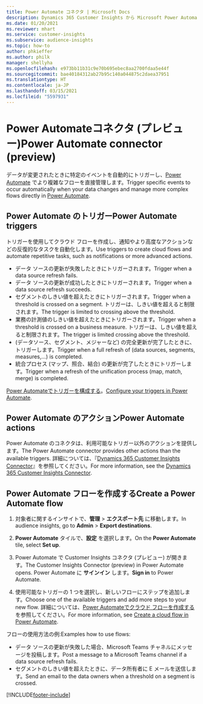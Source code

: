 ```yaml
---
title: Power Automate コネクタ | Microsoft Docs
description: Dynamics 365 Customer Insights から Microsoft Power Automate のフローを作成します。
ms.date: 01/20/2021
ms.reviewer: mhart
ms.service: customer-insights
ms.subservice: audience-insights
ms.topic: how-to
author: phkieffer
ms.author: philk
manager: shellyha
ms.openlocfilehash: e973bb11b31c9e70b695ebec8aa2700fdaa5e44f
ms.sourcegitcommit: bae40184312ab27b95c140a044875c2daea37951
ms.translationtype: HT
ms.contentlocale: ja-JP
ms.lasthandoff: 03/15/2021
ms.locfileid: "5597931"
---
```

# <a name="power-automate-connector-preview"></a><span data-ttu-id="28eee-103">Power Automateコネクタ (プレビュー)</span><span class="sxs-lookup"><span data-stu-id="28eee-103">Power Automate connector (preview)</span></span>

<span data-ttu-id="28eee-104">データが変更されたときに特定のイベントを自動的にトリガーし、[Power Automate](https://flow.microsoft.com/) でより複雑なフローを直接管理します。</span><span class="sxs-lookup"><span data-stu-id="28eee-104">Trigger specific events to occur automatically when your data changes and manage more complex flows directly in [Power Automate](https://flow.microsoft.com/).</span></span>

## <a name="power-automate-triggers"></a><span data-ttu-id="28eee-105">Power Automate のトリガー</span><span class="sxs-lookup"><span data-stu-id="28eee-105">Power Automate triggers</span></span>

<span data-ttu-id="28eee-106">トリガーを使用してクラウド フローを作成し、通知やより高度なアクションなどの反復的なタスクを自動化します。</span><span class="sxs-lookup"><span data-stu-id="28eee-106">Use triggers to create cloud flows and automate repetitive tasks, such as notifications or more advanced actions.</span></span> 

- <span data-ttu-id="28eee-107">データ ソースの更新が失敗したときにトリガーされます。</span><span class="sxs-lookup"><span data-stu-id="28eee-107">Trigger when a data source refresh fails.</span></span> 
- <span data-ttu-id="28eee-108">データ ソースの更新が成功したときにトリガーされます。</span><span class="sxs-lookup"><span data-stu-id="28eee-108">Trigger when a data source refresh succeeds.</span></span>
- <span data-ttu-id="28eee-109">セグメントのしきい値を超えたときにトリガーされます。</span><span class="sxs-lookup"><span data-stu-id="28eee-109">Trigger when a threshold is crossed on a segment.</span></span> <span data-ttu-id="28eee-110">トリガーは、しきい値を超えると制限されます。</span><span class="sxs-lookup"><span data-stu-id="28eee-110">The trigger is limited to crossing above the threshold.</span></span>
- <span data-ttu-id="28eee-111">業務の計測値のしきい値を超えたときにトリガーされます。</span><span class="sxs-lookup"><span data-stu-id="28eee-111">Trigger when a threshold is crossed on a business measure.</span></span> <span data-ttu-id="28eee-112">トリガーは、しきい値を超えると制限されます。</span><span class="sxs-lookup"><span data-stu-id="28eee-112">The trigger is limited crossing above the threshold.</span></span>
- <span data-ttu-id="28eee-113">(データソース、セグメント、メジャーなど) の完全更新が完了したときに、トリガーします。</span><span class="sxs-lookup"><span data-stu-id="28eee-113">Trigger when a full refresh of (data sources, segments, measures,...) is completed.</span></span>
- <span data-ttu-id="28eee-114">統合プロセス (マップ、照合、結合) の更新が完了したときにトリガーします。</span><span class="sxs-lookup"><span data-stu-id="28eee-114">Trigger when a refresh of the unification process (map, match, merge) is completed.</span></span>

<span data-ttu-id="28eee-115">[Power Automateでトリガーを構成する](https://flow.microsoft.com/connectors/shared_customerinsights/dynamics-365-customer-insights-connector/)。</span><span class="sxs-lookup"><span data-stu-id="28eee-115">[Configure your triggers in Power Automate](https://flow.microsoft.com/connectors/shared_customerinsights/dynamics-365-customer-insights-connector/).</span></span>

## <a name="power-automate-actions"></a><span data-ttu-id="28eee-116">Power Automate  のアクション</span><span class="sxs-lookup"><span data-stu-id="28eee-116">Power Automate actions</span></span>
<span data-ttu-id="28eee-117">Power Automate のコネクタは、利用可能なトリガー以外のアクションを提供します。</span><span class="sxs-lookup"><span data-stu-id="28eee-117">The Power Automate connector provides other actions than the available triggers.</span></span> <span data-ttu-id="28eee-118">詳細については、『[Dynamics 365 Customer Insights Connector](/connectors/customerinsights/)』を参照してください。</span><span class="sxs-lookup"><span data-stu-id="28eee-118">For more information, see the [Dynamics 365 Customer Insights Connector](/connectors/customerinsights/).</span></span>

## <a name="create-a-power-automate-flow"></a><span data-ttu-id="28eee-119">Power Automate フローを作成する</span><span class="sxs-lookup"><span data-stu-id="28eee-119">Create a Power Automate flow</span></span>

1. <span data-ttu-id="28eee-120">対象者に関するインサイトで、**管理** > **エクスポート先** に移動します。</span><span class="sxs-lookup"><span data-stu-id="28eee-120">In audience insights, go to **Admin** > **Export destinations**.</span></span>

1. <span data-ttu-id="28eee-121">**Power Automate** タイルで、**設定** を選択します。</span><span class="sxs-lookup"><span data-stu-id="28eee-121">On the **Power Automate** tile, select **Set up**.</span></span>

1. <span data-ttu-id="28eee-122">Power Automate で Customer Insights コネクタ (プレビュー) が開きます。</span><span class="sxs-lookup"><span data-stu-id="28eee-122">The Customer Insights Connector (preview) in Power Automate opens.</span></span> <span data-ttu-id="28eee-123">Power Automate に **サインイン** します。</span><span class="sxs-lookup"><span data-stu-id="28eee-123">**Sign in** to Power Automate.</span></span>

1. <span data-ttu-id="28eee-124">使用可能なトリガーの 1 つを選択し、新しいフローにステップを追加します。</span><span class="sxs-lookup"><span data-stu-id="28eee-124">Choose one of the available triggers and add more steps to your new flow.</span></span> <span data-ttu-id="28eee-125">詳細については、[Power Automateでクラウド フローを作成する](/power-automate/get-started-logic-flow)を参照してください。</span><span class="sxs-lookup"><span data-stu-id="28eee-125">For more information, see [Create a cloud flow in Power Automate](/power-automate/get-started-logic-flow).</span></span>

<span data-ttu-id="28eee-126">フローの使用方法の例:</span><span class="sxs-lookup"><span data-stu-id="28eee-126">Examples how to use flows:</span></span> 
- <span data-ttu-id="28eee-127">データ ソースの更新が失敗した場合、Microsoft Teams チャネルにメッセージを投稿します。</span><span class="sxs-lookup"><span data-stu-id="28eee-127">Post a message to a Microsoft Teams channel if a data source refresh fails.</span></span> 
- <span data-ttu-id="28eee-128">セグメントのしきい値を超えたときに、データ所有者に E メールを送信します。</span><span class="sxs-lookup"><span data-stu-id="28eee-128">Send an email to the data owners when a threshold on a segment is crossed.</span></span>



[!INCLUDE[footer-include](../includes/footer-banner.md)]